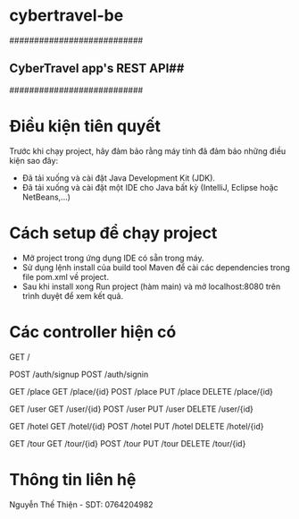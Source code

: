 # cybertravel-be
###########################
## CyberTravel app's REST API##
###########################

# Điều kiện tiên quyết

Trước khi chạy project, hãy đảm bảo rằng máy tính đã đảm bảo những điều kiện sao đây:
* Đã tải xuống và cài đặt Java Development Kit (JDK).
* Đã tải xuống và cài đặt một IDE cho Java bất kỳ (IntelliJ, Eclipse hoặc NetBeans,...)

# Cách setup để chạy project
* Mở project trong ứng dụng IDE có sẵn trong máy.
* Sử dụng lệnh install của build tool Maven để cài các dependencies trong file pom.xml về project.
* Sau khi install xong Run project (hàm main) và mở localhost:8080 trên trình duyệt để xem kết quả.

# Các controller hiện có

GET /

POST /auth/signup
POST /auth/signin

GET /place
GET /place/{id}
POST /place
PUT /place
DELETE /place/{id}

GET /user
GET /user/{id}
POST /user
PUT /user
DELETE /user/{id}

GET /hotel
GET /hotel/{id}
POST /hotel
PUT /hotel
DELETE /hotel/{id}

GET /tour
GET /tour/{id}
POST /tour
PUT /tour
DELETE /tour/{id}


# Thông tin liên hệ
Nguyễn Thế Thiện - SDT: 0764204982


